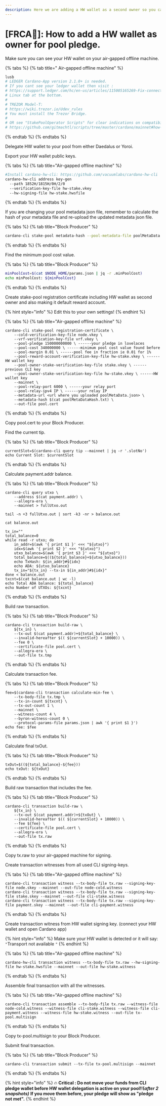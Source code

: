 ```yaml
---
description: Here we are adding a HW wallet as a second owner so you can pledge from it.
---
```


# \[FRCA🍁\]: How to add a HW wallet as owner for pool pledge.

Make sure you can see your HW wallet on your air-gapped offline machine.

{% tabs %}
{% tab title=" Air-gapped offline machine" %}
```bash
lusb
# LEDGER Cardano-App version 2.1.0+ is needed.
# If you cant see your ledger wallet then visit :
# https://support.ledger.com/hc/en-us/articles/115005165269-Fix-connection-issues
# Linux tab at the bottom.
#
# TREZOR Model-T: 
# https://wiki.trezor.io/Udev_rules
# You must install the Trezor Bridge.
#
# OR see "StakePoolOperator Scripts" for clear indications on compatibility if you are unsure:
# https://github.com/gitmachtl/scripts/tree/master/cardano/mainnet#how-to-prepare-your-system-before-using-a-hardware-wallet
```
{% endtab %}
{% endtabs %}

Delegate HW wallet to your pool from either Daedalus or Yoroi.

Export your HW wallet public keys.

{% tabs %}
{% tab title="Air-gapped offline machine" %}
```bash
#Install cardano-hw-cli: https://github.com/vacuumlabs/cardano-hw-cli
cardano-hw-cli address key-gen
  --path 1852H/1815H/0H/2/0
  --verification-key-file hw-stake.vkey
  --hw-signing-file hw-stake.hwsfile
```
{% endtab %}
{% endtabs %}

If you are changing your pool metadata json file, remember to calculate the hash of your metadata file and re-upload the updated metadata json file.

{% tabs %}
{% tab title="Block Producer" %}
```bash
cardano-cli stake-pool metadata-hash --pool-metadata-file poolMetaData.json > poolMetaDataHash.txt
```
{% endtab %}
{% endtabs %}

Find the minimum pool cost value.

{% tabs %}
{% tab title="Block Producer" %}
```bash
minPoolCost=$(cat $NODE_HOME/params.json | jq -r .minPoolCost)
echo minPoolCost: ${minPoolCost}
```
{% endtab %}
{% endtabs %}

Create stake-pool registration certificate including HW wallet as second owner and also making it default reward account.

{% hint style="info" %}
Edit this to your own settings!
{% endhint %}

{% tabs %}
{% tab title="Air-gapped offline machine" %}
```text
cardano-cli stake-pool registration-certificate \
    --cold-verification-key-file node.vkey \
    --vrf-verification-key-file vrf.vkey \
    --pool-pledge 150000000000 \ ------your pledge in lovelaces
    --pool-cost 340000000 \ ------minimum pool cost value found before
    --pool-margin 0.01 \ ------pool fee in fraction ie 0.01 for 1%
    --pool-reward-account-verification-key-file hw-stake.vkey \ ------HW wallet key
    --pool-owner-stake-verification-key-file stake.vkey \ ------previous CLI key
    --pool-owner-stake-verification-key-file hw-stake.vkey \ ------HW wallet key
    --mainnet \
    --pool-relay-port 6000 \ ------your relay port
    --pool-relay-ipv4 IP \ ------your relay IP
    --metadata-url <url where you uploaded poolMetaData.json> \
    --metadata-hash $(cat poolMetaDataHash.txt) \
    --out-file pool.cert
```
{% endtab %}
{% endtabs %}

Copy pool.cert to your Block Producer.

Find the current tip.

{% tabs %}
{% tab title="Block Producer" %}
```text
currentSlot=$(cardano-cli query tip --mainnet | jq -r '.slotNo')
echo Current Slot: $currentSlot
```
{% endtab %}
{% endtabs %}

Calculate payment.addr balance.

{% tabs %}
{% tab title="Block Producer" %}
```text
cardano-cli query utxo \
    --address $(cat payment.addr) \
    --allegra-era \
    --mainnet > fullUtxo.out

tail -n +3 fullUtxo.out | sort -k3 -nr > balance.out

cat balance.out

tx_in=""
total_balance=0
while read -r utxo; do
    in_addr=$(awk '{ print $1 }' <<< "${utxo}")
    idx=$(awk '{ print $2 }' <<< "${utxo}")
    utxo_balance=$(awk '{ print $3 }' <<< "${utxo}")
    total_balance=$((${total_balance}+${utxo_balance}))
    echo TxHash: ${in_addr}#${idx}
    echo ADA: ${utxo_balance}
    tx_in="${tx_in} --tx-in ${in_addr}#${idx}"
done < balance.out
txcnt=$(cat balance.out | wc -l)
echo Total ADA balance: ${total_balance}
echo Number of UTXOs: ${txcnt}
```
{% endtab %}
{% endtabs %}

Build raw transaction.

{% tabs %}
{% tab title="Block Producer" %}
```text
cardano-cli transaction build-raw \
    ${tx_in} \
    --tx-out $(cat payment.addr)+${total_balance} \
    --invalid-hereafter $(( ${currentSlot} + 10000)) \
    --fee 0 \
    --certificate-file pool.cert \
    --allegra-era \
    --out-file tx.tmp
```
{% endtab %}
{% endtabs %}

Calculate transaction fee.

{% tabs %}
{% tab title="Block Producer" %}
```text
fee=$(cardano-cli transaction calculate-min-fee \
    --tx-body-file tx.tmp \
    --tx-in-count ${txcnt} \
    --tx-out-count 1 \
    --mainnet \
    --witness-count 4 \
    --byron-witness-count 0 \
    --protocol-params-file params.json | awk '{ print $1 }')
echo fee: $fee
```
{% endtab %}
{% endtabs %}

Calculate final txOut.

{% tabs %}
{% tab title="Block Producer" %}
```text
txOut=$((${total_balance}-${fee}))
echo txOut: ${txOut}
```
{% endtab %}
{% endtabs %}

Build raw transaction that includes the fee.

{% tabs %}
{% tab title="Block Producer" %}
```text
cardano-cli transaction build-raw \
    ${tx_in} \
    --tx-out $(cat payment.addr)+${txOut} \
    --invalid-hereafter $(( ${currentSlot} + 10000)) \
    --fee ${fee} \
    --certificate-file pool.cert \
    --allegra-era \
    --out-file tx.raw
```
{% endtab %}
{% endtabs %}

Copy tx.raw to your air-gapped machine for signing.

Create transaction witnesses from all used CLI signing-keys.

{% tabs %}
{% tab title="Air-gapped offline machine" %}
```text
cardano-cli transaction witness --tx-body-file tx.raw --signing-key-file node.skey --mainnet --out-file node-cold.witness
cardano-cli transaction witness --tx-body-file tx.raw --signing-key-file stake.skey --mainnet --out-file cli-stake.witness
cardano-cli transaction witness --tx-body-file tx.raw --signing-key-file payment.skey --mainnet --out-file cli-payment.witness
```
{% endtab %}
{% endtabs %}

Create transaction witness from HW wallet signing key. \(connect your HW wallet and open Cardano app\)

{% hint style="info" %}
Make sure your HW wallet is detected or it will say: `"`Transport not available `"`
{% endhint %}

{% tabs %}
{% tab title="Air-gapped offline machine" %}
```text
cardano-hw-cli transaction witness --tx-body-file tx.raw --hw-signing-file hw-stake.hwsfile --mainnet --out-file hw-stake.witness
```
{% endtab %}
{% endtabs %}

Assemble final transaction with all the witnesses.

{% tabs %}
{% tab title="Air-gapped offline machine" %}
```text
cardano-cli transaction assemble --tx-body-file tx.raw --witness-file node-cold.witness --witness-file cli-stake.witness --witness-file cli-payment.witness --witness-file hw-stake.witness --out-file tx-pool.multisign
```
{% endtab %}
{% endtabs %}

Copy tx-pool.multisign to your Block Producer.

Submit final transaction.

{% tabs %}
{% tab title="Block Producer" %}
```text
cardano-cli transaction submit --tx-file tx-pool.multisign --mainnet
```
{% endtab %}
{% endtabs %}

{% hint style="info" %}
🔥 **Critical : Do not move your funds from CLI pledge wallet before HW wallet delegation is active on your pool!!\(**_**after 2 snapshots\)**_ **If you move them before, your pledge will show as "pledge not met".**
{% endhint %}

